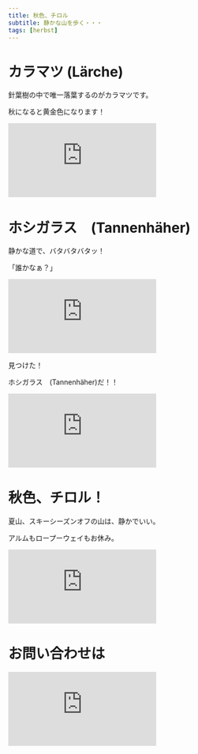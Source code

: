 ```yaml
---
title: 秋色、チロル
subtitle: 静かな山を歩く・・・
tags: [herbst]
---
```


# カラマツ (Lärche)

針葉樹の中で唯一落葉するのがカラマツです。

秋になると黄金色になります！

![20241009soelden1](https://piwigo.schickl.de/i.php?/upload/2024/10/11/20241011102138-2df223a9-me.jpg)


# ホシガラス　(Tannenhäher)

静かな道で、バタバタバタッ！

「誰かなぁ？」

![20241009soelden2](https://piwigo.schickl.de/i.php?/upload/2024/10/11/20241011101919-6727fa71-me.jpg)

見つけた！

ホシガラス　(Tannenhäher)だ！！

![20241009tannenhaeher](https://piwigo.schickl.de/i.php?/upload/2024/10/11/20241011101503-6f4bbd8f-me.jpg)


# 秋色、チロル！

夏山、スキーシーズンオフの山は、静かでいい。

アルムもロープーウェイもお休み。

![20241009soelden3](https://piwigo.schickl.de/i.php?/upload/2024/10/11/20241011101653-af184c4a-me.jpg)


# お問い合わせは

![20241009soelden4](https://piwigo.schickl.de/i.php?/upload/2024/10/11/20241011102409-d695f9a3-me.jpg)


